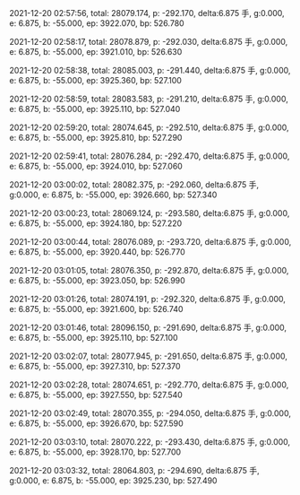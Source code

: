 2021-12-20 02:57:56, total: 28079.174, p: -292.170, delta:6.875 手, g:0.000, e: 6.875, b: -55.000, ep: 3922.070, bp: 526.780

2021-12-20 02:58:17, total: 28078.879, p: -292.030, delta:6.875 手, g:0.000, e: 6.875, b: -55.000, ep: 3921.010, bp: 526.630

2021-12-20 02:58:38, total: 28085.003, p: -291.440, delta:6.875 手, g:0.000, e: 6.875, b: -55.000, ep: 3925.360, bp: 527.100

2021-12-20 02:58:59, total: 28083.583, p: -291.210, delta:6.875 手, g:0.000, e: 6.875, b: -55.000, ep: 3925.110, bp: 527.040

2021-12-20 02:59:20, total: 28074.645, p: -292.510, delta:6.875 手, g:0.000, e: 6.875, b: -55.000, ep: 3925.810, bp: 527.290

2021-12-20 02:59:41, total: 28076.284, p: -292.470, delta:6.875 手, g:0.000, e: 6.875, b: -55.000, ep: 3924.010, bp: 527.060

2021-12-20 03:00:02, total: 28082.375, p: -292.060, delta:6.875 手, g:0.000, e: 6.875, b: -55.000, ep: 3926.660, bp: 527.340

2021-12-20 03:00:23, total: 28069.124, p: -293.580, delta:6.875 手, g:0.000, e: 6.875, b: -55.000, ep: 3924.180, bp: 527.220

2021-12-20 03:00:44, total: 28076.089, p: -293.720, delta:6.875 手, g:0.000, e: 6.875, b: -55.000, ep: 3920.440, bp: 526.770

2021-12-20 03:01:05, total: 28076.350, p: -292.870, delta:6.875 手, g:0.000, e: 6.875, b: -55.000, ep: 3923.050, bp: 526.990

2021-12-20 03:01:26, total: 28074.191, p: -292.320, delta:6.875 手, g:0.000, e: 6.875, b: -55.000, ep: 3921.600, bp: 526.740

2021-12-20 03:01:46, total: 28096.150, p: -291.690, delta:6.875 手, g:0.000, e: 6.875, b: -55.000, ep: 3925.110, bp: 527.100

2021-12-20 03:02:07, total: 28077.945, p: -291.650, delta:6.875 手, g:0.000, e: 6.875, b: -55.000, ep: 3927.310, bp: 527.370

2021-12-20 03:02:28, total: 28074.651, p: -292.770, delta:6.875 手, g:0.000, e: 6.875, b: -55.000, ep: 3927.550, bp: 527.540

2021-12-20 03:02:49, total: 28070.355, p: -294.050, delta:6.875 手, g:0.000, e: 6.875, b: -55.000, ep: 3926.670, bp: 527.590

2021-12-20 03:03:10, total: 28070.222, p: -293.430, delta:6.875 手, g:0.000, e: 6.875, b: -55.000, ep: 3928.170, bp: 527.700

2021-12-20 03:03:32, total: 28064.803, p: -294.690, delta:6.875 手, g:0.000, e: 6.875, b: -55.000, ep: 3925.230, bp: 527.490